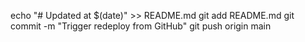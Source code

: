 echo "# Updated at $(date)" >> README.md
git add README.md
git commit -m "Trigger redeploy from GitHub"
git push origin main
